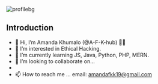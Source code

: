 ![profilebg](https://user-images.githubusercontent.com/62518244/150839692-97a91d28-ac85-4538-abec-465e68af53a9.png)

## Introduction
- 👋 Hi, I’m Amanda Khumalo (@A-F-K-hub) 👩‍💻 
- 👀 I’m interested in Ethical Hacking.
- 🌱 I’m currently learning JS, Java, Python, PHP, MERN.
- 💞️ I’m looking to collaborate on...
- 
- 📫 How to reach me ... email: amandafkk19@gmail.com



